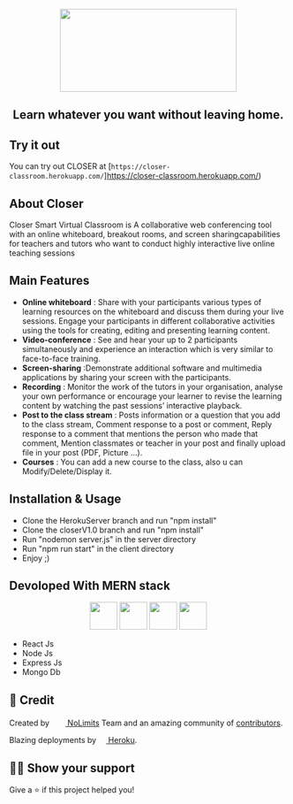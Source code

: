 <!-- Logo -->
<p align="center">
  <a href="https://closer-classroom.herokuapp.com/">
    <img height="150" width="320" src="https://firebasestorage.googleapis.com/v0/b/smart-closer.appspot.com/o/1620185282927-closer.png?alt=media">
  </a>
</p>

<!-- Name -->

<h2 align="center" >
  Learn whatever you want without leaving home.
</h2>

<!-- Badges -->
<p align="center">
  
</p>

## Try it out

You can try out CLOSER at
[`https://closer-classroom.herokuapp.com/`]https://closer-classroom.herokuapp.com/)

## About Closer

Closer Smart Virtual Classroom is A collaborative web conferencing tool with an online whiteboard, 
breakout rooms, and screen sharingcapabilities for teachers and tutors who want to conduct highly 
interactive live online teaching sessions

## Main Features

- **Online whiteboard** : Share with your participants various types of learning resources on the whiteboard and discuss them during your live sessions. Engage your         participants in different collaborative activities using the tools for creating, editing and presenting learning content.
- **Video-conference** : See and hear your up to 2 participants simultaneously and experience an interaction which is very similar to face-to-face training.
- **Screen-sharing** :Demonstrate additional software and multimedia applications by sharing your screen with the participants.
- **Recording** : Monitor the work of the tutors in your organisation, analyse your own performance or encourage your learner to revise the learning content by watching     the past sessions’ interactive playback.
- **Post to the class stream** : Posts information or a question that you add to the class stream, Comment response to a post or comment, Reply response to a comment         that mentions the person who made that comment, Mention classmates or teacher in your post and finally upload file in your post (PDF, Picture …).
- **Courses** : You can add a new course to the class, also u can Modify/Delete/Display it.


## Installation & Usage

- Clone the HerokuServer branch and run "npm install"
- Clone the closerV1.0 branch and run "npm install"
- Run "nodemon server.js" in the server directory
- Run "npm run start" in the client directory
- Enjoy ;)

## Devoloped With MERN stack

<p align="center">
  <img height="50" src="https://www.alioze.com/wp-content/uploads/2016/11/react-js.png" />
  <img height="50" src="https://upload.wikimedia.org/wikipedia/commons/d/d9/Node.js_logo.svg" />
  <img height="50" src="https://miro.medium.com/max/6668/1*XP-mZOrIqX7OsFInN2ngRQ.png" />
  <img height="50" src="https://framalibre.org/sites/default/files/leslogos/mongodb-logo.jpg" />
</p>

- React Js 
- Node Js 
- Express Js 
- Mongo Db 



## :pencil: Credit

Created by <a href="https://firebasestorage.googleapis.com/v0/b/smart-closer.appspot.com/o/1620185280095-logo%20nolimit.png?alt=media"><img height="17" width="25" src="https://firebasestorage.googleapis.com/v0/b/smart-closer.appspot.com/o/1620185280095-logo%20nolimit.png?alt=media" /> NoLimits</a> Team and an amazing community of [contributors][20].

Blazing deployments by <a href="https://www.heroku.com"><img height="12" width="14" src="https://atomrace.com/blog/wp-content/uploads/2016/02/heroku-logo-trans.png" /> Heroku</a>.

[20]: https://github.com/louayyahyaoui/Smart-Virtual-Classroom/graphs/contributors

## :man_astronaut: Show your support

Give a ⭐️ if this project helped you!



